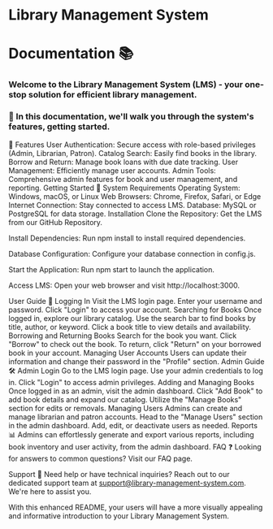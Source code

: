# Library Management System 
# Documentation 📚




###  Welcome to the Library Management System (LMS) - your one-stop solution for efficient library management. 
###  📖 In this documentation, we'll walk you through the system's features, getting started.
🚀 Features
User Authentication: Secure access with role-based privileges (Admin, Librarian, Patron).
Catalog Search: Easily find books in the library.
Borrow and Return: Manage book loans with due date tracking.
User Management: Efficiently manage user accounts.
Admin Tools: Comprehensive admin features for book and user management, and reporting.
Getting Started 🌟
System Requirements
Operating System: Windows, macOS, or Linux
Web Browsers: Chrome, Firefox, Safari, or Edge
Internet Connection: Stay connected to access LMS.
Database: MySQL or PostgreSQL for data storage.
Installation
Clone the Repository: Get the LMS from our GitHub Repository.

Install Dependencies: Run npm install to install required dependencies.

Database Configuration: Configure your database connection in config.js.

Start the Application: Run npm start to launch the application.

Access LMS: Open your web browser and visit http://localhost:3000.

User Guide 📝
Logging In
Visit the LMS login page.
Enter your username and password.
Click "Login" to access your account.
Searching for Books
Once logged in, explore our library catalog.
Use the search bar to find books by title, author, or keyword.
Click a book title to view details and availability.
Borrowing and Returning Books
Search for the book you want.
Click "Borrow" to check out the book.
To return, click "Return" on your borrowed book in your account.
Managing User Accounts
Users can update their information and change their password in the "Profile" section.
Admin Guide 🛠️
Admin Login
Go to the LMS login page.
Use your admin credentials to log in.
Click "Login" to access admin privileges.
Adding and Managing Books
Once logged in as an admin, visit the admin dashboard.
Click "Add Book" to add book details and expand our catalog.
Utilize the "Manage Books" section for edits or removals.
Managing Users
Admins can create and manage librarian and patron accounts.
Head to the "Manage Users" section in the admin dashboard.
Add, edit, or deactivate users as needed.
Reports 📊
Admins can effortlessly generate and export various reports, including book inventory and user activity, from the admin dashboard.
FAQ ❓
Looking for answers to common questions? Visit our FAQ page.

Support 📧
Need help or have technical inquiries? Reach out to our dedicated support team at support@library-management-system.com. We're here to assist you.

With this enhanced README, your users will have a more visually appealing and informative introduction to your Library Management System.
